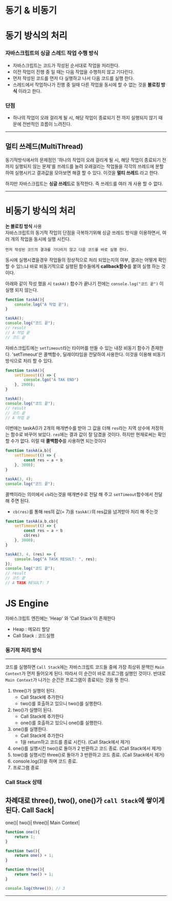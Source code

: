 # 동기 & 비동기

# 동기 방식의 처리
### 자바스크립트의 싱글 스레드 작업 수행 방식
- 자바스크립트는 코드가 작성된 순서대로 작업을 처리한다.
- 이전 작업이 진행 중 일 때는 다음 작업을 수행하지 않고 기다린다.
- 먼저 작성된 코드를 먼저 다 실행하고 나서 다음 코드를 실행 한다.
- 스레드에서 작업하나가 진행 중 일때 다른 작업을 동시에 할 수 없는 것을 **블로킹 방식** 이라고 한다.
### 단점 
- 하나의 작업이 오래 걸리게 될 시, 해당 작업이 종료되기 전 까지 실행되지 않기 때문에 전반적인 흐름이 느려진다.
---
## 멀티 쓰레드(MultiThread)
동기적방식에서의 문제점인 '하나의 작업이 오래 걸리게 될 시, 해당 작업이 종료되기 전 까지 실행되지 않는 문제'를 쓰레드를 늘려 오래걸리는 작업들을 각각의 쓰레드에 분할하여 실행시키고 결과값을 모아보면 해결 할 수 있다. 이것을 **멀티 쓰레드** 라고 한다.

하지만 자바스크립트는 **싱글 쓰레드**로 동작한다. 즉 쓰레드를 여러 개 사용 할 수 없다.

---
# 비동기 방식의 처리
**논 블로킹 방식** 사용  
자바스크립트의 동기적 작업의 단점을 극복하기위해 싱글 쓰레드 방식을 이용하면서, 여러 개의 작업을 동시에 실행 시킨다.

    먼저 작성된 코드의 결과를 기다리지 않고 다음 코드를 바로 실행 한다.
동시에 실행시켰을경우 작업들의 정상적으로 처리 되었는지의 여부, 결과는 어떻게 확인 할 수 있느냐 바로 비동기적으로 실행된 함수들에게 **callback함수**를 붙여 실행 하는 것이다.

아래와 같이 작성 했을 시 ```taskA()``` 함수가 끝나기 전에는 ```console.log("코드 끝")``` 이 실행 되지 않는다.
```javascript
function taskA(){
    console.log("A 작업 끝");
}

taskA();
console.log("코드 끝");
// result
// A 작업 끝
// 코드 끝
```
자바스크립트에는 ```setTimeout```라는 타이머를 만들 수 있는 내장 비동기 함수가 존재한다. 'setTimeout'은 콜백함수, 딜레이타임을 전달하여 사용한다. 이것을 이용해 비동기 방식으로 처리 할 수 있다.
```javascript
function taskA(){
    setTimeout(() => {
        console.lgo("A TAK END")
    }, 2000);
}

taskA();
console.log("코드 끝");
// result
// 코드 끝
// A 작업 끝
```
이번에는 taskA()가 2개의 매개변수를 받아 그 값을 더해 ```res```라는 지역 상수에 저장하는 함수로 바꾸어 보았다. ```res```에는 결과 값이 잘 담겼을 것이다. 하지만 현재로써는 확인 할 수가 없다. 이럴 때 **콜백함수**를 사용하면 되는것이다
```javascript
function taskA(a,b){
    setTimeout(() => {
        const res = a + b
    }, 3000);
}

taskA(3, 4);
console.log("코드 끝");
```
콜백이라는 의미에서 ```cb```라는것을 매개변수로 전달 해 주고 ```setTimeout```함수에서 전달 해 주면 된다.
- ```cb(res)```를 통해 res의 값(= 7)을 ```taskA()```의 res값을  넘겨받아 처리 해 주는것
```javascript
function taskA(a,b,cb){
    setTimeout(() => {
        const res = a + b
        cb(res)
    }, 3000);
}

taskA(3, 4, (res) => {
    console.log("A TASK RESULT: ", res);
});
console.log("코드 끝");
// result
// 코드 끝
// A TASK RESULT: 7
```
# JS Engine
자바스크립트 엔진에는 'Heap' 와 'Call Stack'이 존재한다
- Heap : 메모리 할당
- Call Stack : 코드실행

### 동기적 처리 방식
---
코드를 실행하면 ```Call Stack```에는 자바스크립트 코드들 중에 가장 최상위 문맥인 ```Main Context```가 먼저 들어오게 된다. 따라서 이 순간이 바로 프로그램 실행인 것이다. 반대로 ```Main Context```가 나가는 순간은 프로그램이 종료되는 것을 뜻 한다. 
1. three()가 실행이 된다.
    - Call Stack에 추가한다
    - two()를 호출하고 있으니 two()를 실행한다.
2. two()가 실행이 된다.
    - Call Stack에 추가한다
    - one()를 호출하고 있으니 one()를 실행한다.
3. one()를 실행한다.
    - Call Stack에 추가한다
    - 1을 return하고 코드를 종료 시킨다. (Call Stack에서 제거)
4. one()를 실행시킨 two()로 돌아가 2 반환하고 코드 종료. (Call Stack에서 제거)
5. tow()를 실행시킨 three()로 돌아가 3 반환하고 코드 종료. (Call Stack에서 제거)
6. console.log(3)을 하며 코드 종료.
7. 프로그램 종료
### Call Stack 상태
차례대로 three(), two(), one()가 ```call Stack```에 쌓이게 된다.
Call Sack|
---
one()|
two()|
three()|
Main Context|
```javascript
function one(){
    return 1;
}

function two(){
    return one() + 1;
}

function three(){
    return two() + 1;
}

console.log(three()); // 3
```
---

